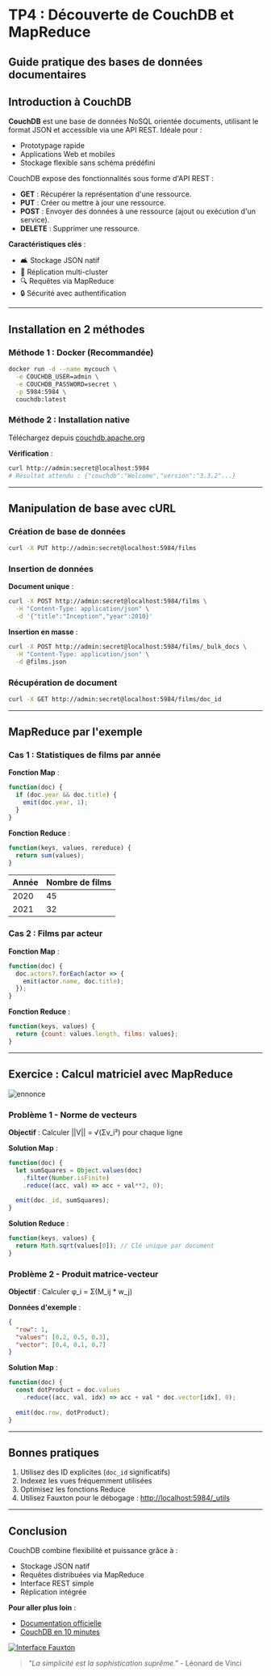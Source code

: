 # TP4 : Découverte de CouchDB et MapReduce
## Guide pratique des bases de données documentaires

## Introduction à CouchDB
**CouchDB** est une base de données NoSQL orientée documents, utilisant le format JSON et accessible via une API REST. Idéale pour :
- Prototypage rapide
- Applications Web et mobiles
- Stockage flexible sans schéma prédéfini

CouchDB expose des fonctionnalités sous forme d'API REST :
  - **GET** : Récupérer la représentation d'une ressource.
  - **PUT** : Créer ou mettre à jour une ressource.
  - **POST** : Envoyer des données à une ressource (ajout ou exécution d'un service).
  - **DELETE** : Supprimer une ressource.

**Caractéristiques clés** :
- 🛋️ Stockage JSON natif
- 🔄 Réplication multi-cluster
- 🔍 Requêtes via MapReduce
- 🔒 Sécurité avec authentification

---

## Installation en 2 méthodes

### Méthode 1 : Docker (Recommandée)
```bash
docker run -d --name mycouch \
  -e COUCHDB_USER=admin \
  -e COUCHDB_PASSWORD=secret \
  -p 5984:5984 \
  couchdb:latest
```

### Méthode 2 : Installation native
Téléchargez depuis [couchdb.apache.org](https://couchdb.apache.org/)

**Vérification** :
```bash
curl http://admin:secret@localhost:5984
# Résultat attendu : {"couchdb":"Welcome","version":"3.3.2"...}
```

---

## Manipulation de base avec cURL

### Création de base de données
```bash
curl -X PUT http://admin:secret@localhost:5984/films
```

### Insertion de données
**Document unique** :
```bash
curl -X POST http://admin:secret@localhost:5984/films \
  -H "Content-Type: application/json" \
  -d '{"title":"Inception","year":2010}'
```

**Insertion en masse** :
```bash
curl -X POST http://admin:secret@localhost:5984/films/_bulk_docs \
  -H "Content-Type: application/json" \
  -d @films.json
```

### Récupération de document
```bash
curl -X GET http://admin:secret@localhost:5984/films/doc_id
```

---

## MapReduce par l'exemple

### Cas 1 : Statistiques de films par année

**Fonction Map** :
```javascript
function(doc) {
  if (doc.year && doc.title) {
    emit(doc.year, 1);
  }
}
```

**Fonction Reduce** :
```javascript
function(keys, values, rereduce) {
  return sum(values);
}
```

| Année | Nombre de films |
|-------|-----------------|
| 2020  | 45              |
| 2021  | 32              |

### Cas 2 : Films par acteur

**Fonction Map** :
```javascript
function(doc) {
  doc.actors?.forEach(actor => {
    emit(actor.name, doc.title);
  });
}
```

**Fonction Reduce** :
```javascript
function(keys, values) {
  return {count: values.length, films: values};
}
```

---

## Exercice : Calcul matriciel avec MapReduce

![ennonce](https://i.imgur.com/6mZwX2W.png)


### Problème 1 - Norme de vecteurs
**Objectif** : Calculer ||V|| = √(Σv_i²) pour chaque ligne

**Solution Map** :
```javascript
function(doc) {
  let sumSquares = Object.values(doc)
    .filter(Number.isFinite)
    .reduce((acc, val) => acc + val**2, 0);
  
  emit(doc._id, sumSquares);
}
```

**Solution Reduce** :
```javascript
function(keys, values) {
  return Math.sqrt(values[0]); // Clé unique par document
}
```

### Problème 2 - Produit matrice-vecteur
**Objectif** : Calculer φ_i = Σ(M_ij * w_j)

**Données d'exemple** :
```json
{
  "row": 1,
  "values": [0.2, 0.5, 0.3],
  "vector": [0.4, 0.1, 0.7]
}
```

**Solution Map** :
```javascript
function(doc) {
  const dotProduct = doc.values
    .reduce((acc, val, idx) => acc + val * doc.vector[idx], 0);
  
  emit(doc.row, dotProduct);
}
```

---

## Bonnes pratiques
1. Utilisez des ID explicites (`doc_id` significatifs)
2. Indexez les vues fréquemment utilisées
3. Optimisez les fonctions Reduce
4. Utilisez Fauxton pour le débogage : [http://localhost:5984/_utils](http://localhost:5984/_utils)

---

## Conclusion
CouchDB combine flexibilité et puissance grâce à :
- Stockage JSON natif
- Requêtes distribuées via MapReduce
- Interface REST simple
- Réplication intégrée

**Pour aller plus loin** :
- [Documentation officielle](https://docs.couchdb.org/en/stable/)
- [CouchDB en 10 minutes](https://guide.couchdb.org)

[![Interface Fauxton](https://raw.githubusercontent.com/apache/couchdb-documentation/main/src/images/fauxton.png)](http://localhost:5984/_utils)

> *"La simplicité est la sophistication suprême."* - Léonard de Vinci
